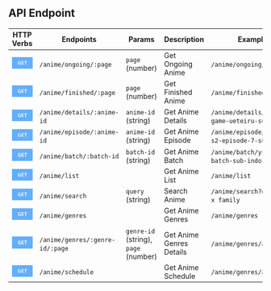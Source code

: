 ## API Endpoint

| HTTP Verbs                                                                            | Endpoints                      | Params                                | Description                            | Example                                        |
| ------------------------------------------------------------------------------------- | ------------------------------ | ------------------------------------- | -------------------------------------- | ---------------------------------------------- |       
| ![](https://github.com/TrotoTrackApp/TrotoTrack-API/blob/readme/utils/img/GET.png)    | `/anime/ongoing/:page`         | `page` (number)                       | Get Ongoing Anime                      | `/anime/ongoing/1`                             |
| ![](https://github.com/TrotoTrackApp/TrotoTrack-API/blob/readme/utils/img/GET.png)    | `/anime/finished/:page`        | `page` (number)                       | Get Finished Anime                     | `/anime/finished/1`                            |
| ![](https://github.com/TrotoTrackApp/TrotoTrack-API/blob/readme/utils/img/GET.png)    | `/anime/details/:anime-id`     | `anime-id` (string)                   | Get Anime Details                      | `/anime/details/kami-game-ueteiru-sub-indo`    |
| ![](https://github.com/TrotoTrackApp/TrotoTrack-API/blob/readme/utils/img/GET.png)    | `/anime/episode/:anime-id`     | `anime-id` (string)                   | Get Anime Episode                      | `/anime/episode/srignsk-s2-episode-7-sub-indo` |
| ![](https://github.com/TrotoTrackApp/TrotoTrack-API/blob/readme/utils/img/GET.png)    | `/anime/batch/:batch-id`       | `batch-id` (string)                   | Get Anime Batch                        | `/anime/batch/yscnd-batch-sub-indo`            |
| ![](https://github.com/TrotoTrackApp/TrotoTrack-API/blob/readme/utils/img/GET.png)    | `/anime/list`                  |                                       | Get Anime List                         | `/anime/list`                                  |
| ![](https://github.com/TrotoTrackApp/TrotoTrack-API/blob/readme/utils/img/GET.png)    | `/anime/search`                | `query` (string)                      | Search Anime                           | `/anime/search?query=spy x family`             |
| ![](https://github.com/TrotoTrackApp/TrotoTrack-API/blob/readme/utils/img/GET.png)    | `/anime/genres`                |                                       | Get Anime Genres                       | `/anime/genres`                                |
| ![](https://github.com/TrotoTrackApp/TrotoTrack-API/blob/readme/utils/img/GET.png)    | `/anime/genres/:genre-id/:page`| `genre-id` (string), `page` (number)  | Get Anime Genres Details               | `/anime/genres/action/1`                       |
| ![](https://github.com/TrotoTrackApp/TrotoTrack-API/blob/readme/utils/img/GET.png)    | `/anime/schedule`              |                                       | Get Anime Schedule                     | `/anime/genres/action/1`                       |
